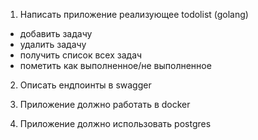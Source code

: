 1) Написать приложение реализующее todolist (golang)
  - добавить задачу 
  - удалить задачу 
  - получить список всех задач 
  - пометить как выполненное/не выполненное

2) Описать ендпоинты в swagger 

3) Приложение должно работать в docker

4) Приложение должно использовать postgres